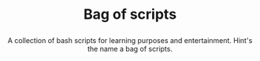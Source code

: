 # <p align="center">Bag of scripts</p>

<p align="center"> A collection of bash scripts for learning purposes and entertainment. Hint's the name a bag of scripts.</p>